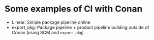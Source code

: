 # Some examples of CI with Conan

- Linear: Simple package pipeline online
- export_pkg: Package pipeline + product pipeline building outside of Conan (using SCM and ``export-pkg``)